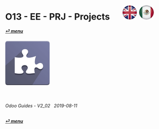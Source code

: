 # O13 - EE - PRJ - Projects &nbsp;&nbsp;&nbsp;&nbsp; [![en-uk](/doc/img/flg/en-uk-flg-btn-sml.png)](/en-uk/o13/ee/prj/en-uk-o13-ee-prj-guides.md) [ ![es-mx](/doc/img/flg/es-mx-flg-btn-sml.png)](/es-mx/o13/ee/prj/es-mx-o13-ee-prj-guides.md)
#### [_&#x23CE; menu_](/en-uk/o13/ee/en-uk-o13-ee-guides-menu.md "Back to EE menu")  
### ![prj](/doc/img/app/big/prj.png)
[ⱽ¹²³⁴⁵⁶⁷⁸⁹⁰⁻]: # (ⱽ¹²³⁴⁵⁶⁷⁸⁹⁰⁻)

<br>

###### Odoo Guides - V2_02 &nbsp; 2019-08-11  
**[_&#x23CE; menu_](/en-uk/o13/ee/en-uk-o13-ee-guides-menu.md)**  
